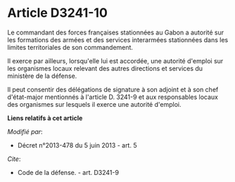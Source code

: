 # Article D3241-10

Le commandant des forces françaises stationnées au Gabon a autorité sur les formations des armées et des services interarmées
stationnées dans les limites territoriales de son commandement. 

Il exerce par ailleurs, lorsqu'elle lui est accordée, une autorité d'emploi sur les organismes locaux relevant des autres
directions et services du ministère de la défense. 

Il peut consentir des délégations de signature à son adjoint et à son chef d'état-major mentionnés à l'article D. 3241-9 et
aux responsables locaux des organismes sur lesquels il exerce une autorité d'emploi.

**Liens relatifs à cet article**

_Modifié par_:

  - Décret n°2013-478 du 5 juin 2013 - art. 5

_Cite_:

  - Code de la défense. - art. D3241-9
